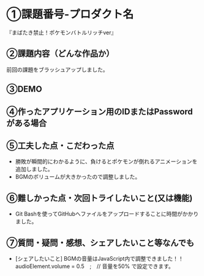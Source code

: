 # ①課題番号-プロダクト名

『まばたき禁止！ポケモンバトルリッチver』

## ②課題内容（どんな作品か）

前回の課題をブラッシュアップしました。

## ③DEMO


## ④作ったアプリケーション用のIDまたはPasswordがある場合


## ⑤工夫した点・こだわった点

- 勝敗が瞬間的にわかるように、負けるとポケモンが倒れるアニメーションを追加しました。
- BGMのボリュームが大きかったので調整しました。

## ⑥難しかった点・次回トライしたいこと(又は機能)
- Git Bashを使ってGitHubへファイルをアップロードすることに時間がかかりました。


## ⑦質問・疑問・感想、シェアしたいこと等なんでも

- [シェアしたいこと]
BGMの音量はJavaScript内で調整できました！！
audioElement.volume = 0.5　;　// 音量を50%
で設定できます。

